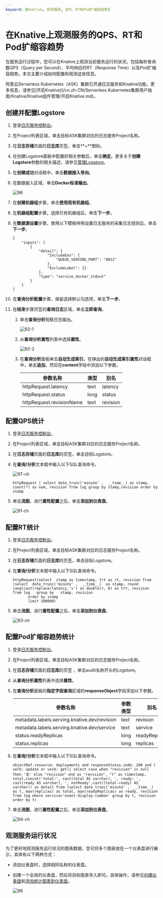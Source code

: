 ```yaml
---
keyword: [Knative, 观测服务, QPS、RT和Pod扩缩容趋势]
---
```


# 在Knative上观测服务的QPS、RT和Pod扩缩容趋势

在服务运行过程中，您可以在Knative上观测当前服务运行的状况，包括每秒查询数QPS（Query per Second）、平均响应时RT（Response Time）以及Pod扩缩容趋势。本文主要介绍如何配置和观测这些信息。

阿里云Serverless Kubernetes（ASK）集群已开通日志服务和Knative功能。更多信息，请参见[开启Knative](/cn.zh-CN/Serverless Kubernetes集群用户指南/Knative/Knative组件管理/开启Knative.md)。

## 创建并配置Logstore

1.  登录[日志服务控制台](https://sls.console.aliyun.com)。

2.  在Project列表区域，单击目标ASK集群对应的日志服务Project名称。

3.  在**日志存储**页面的**日志库**页签，单击**+**图标。

4.  在创建Logstore面板中配置好相关参数后，单击**确定**。更多关于**创建Logstore**参数的相关描述，请参见[管理Logstore](/cn.zh-CN/数据采集/准备工作/管理Logstore.md)。

5.  在**创建成功**对话框中，单击**数据接入导向**。

6.  在数据接入区域，单击**Docker标准输出**。

    ![86](https://static-aliyun-doc.oss-accelerate.aliyuncs.com/assets/img/zh-CN/4874619061/p205975.png)

7.  在**创建机器组**步骤，单击**使用现有机器组**。

8.  在**机器组配置**步骤，选择已有机器组后，单击**下一步**。

9.  在**数据源设置**步骤，使用以下模板样例设置日志服务的采集日志规则后，单击**下一步**。

    ```
    {
        "inputs": [
            {
                "detail": {
                    "IncludeEnv": {
                        "QUEUE_SERVING_PORT": "8012"
                    },
                    "ExcludeLabel": {}
                },
                "type": "service_docker_stdout"
            }
        ]
    }
    ```

10. 在**查询分析配置**步骤，保留选择默认勾选项，单击**下一步**。

11. 在**结束**步骤页签的**查询日志**区域，单击**立即查询**。

    1.  单击**查询分析**观察日志输出。

        ![92-1](https://static-aliyun-doc.oss-accelerate.aliyuncs.com/assets/img/zh-CN/4874619061/p206185.png)

    2.  从**查询分析属性**列表中选择**属性**。

        ![92-2](https://static-aliyun-doc.oss-accelerate.aliyuncs.com/assets/img/zh-CN/4874619061/p206189.png)

    3.  在**查询分析**面板单击**自动生成索引**，在弹出的**自动生成索引属性**对话框中，单击**追加**，然后在**content**字段中添加以下参数。

        |参数名称|类型|别名|
        |----|--|--|
        |httpRequest.latency|text|latency|
        |httpRequest.status|long|status|
        |httpRequest.revisionName|text|revision|


## 配置QPS统计

1.  登录[日志服务控制台](https://sls.console.aliyun.com)。

2.  在Project列表区域，单击目标ASK集群对应的日志服务Project名称。

3.  在**日志存储**页面的**日志库**的页签，单击目标Logstore。

4.  在**查询/分析**文本框中输入以下SQL查询命令。

    ![97-ch](https://static-aliyun-doc.oss-accelerate.aliyuncs.com/assets/img/zh-CN/4676329061/p207338.png)

    ```
    httpRequest | select date_trunc('minute' ,  __time__) as stamp, count(*) as num, revision from log group by stamp,revision order by stamp
    ```

5.  单击**流图**，进行**属性配置**之后，单击**添加到仪表盘**。

    ![91-ch](https://static-aliyun-doc.oss-accelerate.aliyuncs.com/assets/img/zh-CN/4874619061/p206816.png)


## 配置RT统计

1.  登录[日志服务控制台](https://sls.console.aliyun.com)。

2.  在Project列表区域，单击目标ASK集群对应的日志服务Project名称。

3.  在**日志存储**页面的**日志库**的页签，单击目标Logstore。

4.  在**查询/分析**文本框中输入以下SQL查询命令。

    ```
    httpRequest|select  stamp as timestamp, trt as rt, revision from (select  date_trunc('minute' ,  __time__)  as stamp, round (avg(cast(replace(latency,'s') as double)), 6) as trt, revision   from log   group by   stamp, revision
           order by stamp 
           limit 100000)
    ```

5.  单击**流图**，进行**属性配置**之后，单击**添加到仪表盘**。

    ![93-ch](https://static-aliyun-doc.oss-accelerate.aliyuncs.com/assets/img/zh-CN/4874619061/p206866.png)


## 配置Pod扩缩容趋势统计

1.  登录[日志服务控制台](https://sls.console.aliyun.com)。

2.  在Project列表区域，单击目标ASK集群对应的日志服务Project名称。

3.  在**日志存储**页面的**日志库**的页签 ，单击audit名称开头的Logstore。

4.  从**查询分析属性**列表中选择**属性**。

5.  在**查询分析**面板的**指定字段查询**区域的**responseObject**字段添加以下参数。

    |参数名称|参数类型|别名|
    |----|----|--|
    |metadata.labels.serving.knative.dev/revision|text|revision|
    |metadata.labels.serving.knative.dev/service|text|service|
    |status.readyReplicas|long|readyReplicas|
    |status.replicas|long|replicas|

6.  在**查询/分析**文本框中输入以下SQL查询命令。

    ```
    objectRef.resource: deployments and responseStatus.code: 200 and ( verb: update or verb: get)| select case when "revision" is null then '无' else "revision" end as "revision", "t" as timestamp, total,concat('total:', cast(total AS varchar), ', ready: ', cast(ready AS varchar), ', notReady',cast((total-ready) AS varchar)) as detail from (select date_trunc('minute' ,  __time__) as t, max(replicas) as total, max(readyReplicas) as ready, revision from log where service='event-display-common' group by t, revision order by t)
    ```

7.  单击**流图**，进行**属性配置**之后，单击**添加到仪表盘**。

    ![94-ch](https://static-aliyun-doc.oss-accelerate.aliyuncs.com/assets/img/zh-CN/4874619061/p206950.png)


## 观测服务运行状况

为了更好地观测服务运行状况的图表数据，您可将多个图表放在一个仪表盘进行展示，具体有以下两种方式：

-   添加仪表盘时，选择相同名称的仪表盘。
-   创建一个全局的仪表盘，然后将目标图表导入即可。具体操作，请参见[创建仪表盘](/cn.zh-CN/可视化与告警/仪表盘/创建仪表盘.md)和[添加统计图表到仪表盘](/cn.zh-CN/可视化与告警/仪表盘/添加统计图表到仪表盘.md)。

    ![96](https://static-aliyun-doc.oss-accelerate.aliyuncs.com/assets/img/zh-CN/4874619061/p206990.png)



